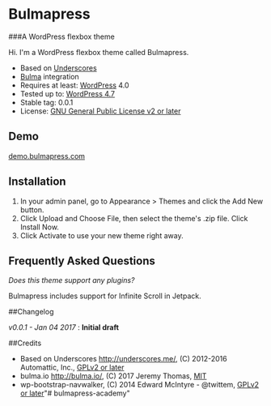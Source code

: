 # Bulmapress
###A WordPress flexbox theme


Hi. I'm a WordPress flexbox theme called Bulmapress.

- Based on [Underscores](http://underscores.me/)
- [Bulma](http://bulma.io) integration
- Requires at least: [WordPress](http://wordpress.org) 4.0
- Tested up to: [WordPress 4.7](https://wordpress.org/download/)
- Stable tag: 0.0.1
- License: [GNU General Public License v2 or later](http://www.gnu.org/licenses/gpl-2.0.html)

## Demo

[demo.bulmapress.com](http://demo.bulmapress.com/)

## Installation

1. In your admin panel, go to Appearance > Themes and click the Add New button.
2. Click Upload and Choose File, then select the theme's .zip file. Click Install Now.
3. Click Activate to use your new theme right away.

## Frequently Asked Questions

*Does this theme support any plugins?*

Bulmapress includes support for Infinite Scroll in Jetpack.

##Changelog

*v0.0.1 - Jan 04 2017* : **Initial draft**

##Credits

* Based on Underscores http://underscores.me/, (C) 2012-2016 Automattic, Inc., [GPLv2 or later](https://www.gnu.org/licenses/gpl-2.0.html)
* bulma.io http://bulma.io/, (C) 2017 Jeremy Thomas, [MIT](http://opensource.org/licenses/MIT)
* wp-bootstrap-navwalker, (C) 2014 Edward McIntyre - @twittem, [GPLv2 or later](https://www.gnu.org/licenses/gpl-2.0.html)"# bulmapress-academy" 
